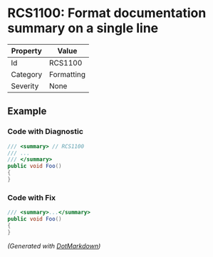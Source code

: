 # RCS1100: Format documentation summary on a single line

| Property | Value      |
| -------- | ---------- |
| Id       | RCS1100    |
| Category | Formatting |
| Severity | None       |

## Example

### Code with Diagnostic

```csharp
/// <summary> // RCS1100
/// ...
/// </summary>
public void Foo()
{
}
```

### Code with Fix

```csharp
/// <summary>...</summary>
public void Foo()
{
}
```


*\(Generated with [DotMarkdown](http://github.com/JosefPihrt/DotMarkdown)\)*